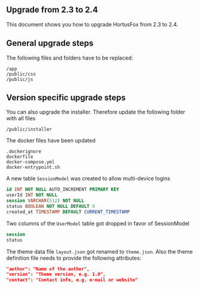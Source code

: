 ## Upgrade from 2.3 to 2.4

This document shows you how to upgrade HortusFox from 2.3 to 2.4.

## General upgrade steps
The following files and folders have to be replaced:
```
/app
/public/css
/public/js
```

## Version specific upgrade steps

You can also upgrade the installer. Therefore update the following folder with all files
```
/public/installer
```

The docker files have been updated
```
.dockerignore
dockerfile
docker-compose.yml
docker-entrypoint.sh
```

A new table `SessionModel` was created to allow multi-device logins
```sql
id INT NOT NULL AUTO_INCREMENT PRIMARY KEY
userId INT NOT NULL
session VARCHAR(512) NOT NULL
status BOOLEAN NOT NULL DEFAULT 0
created_at TIMESTAMP DEFAULT CURRENT_TIMESTAMP
```

Two columns of the `UserModel` table got dropped in favor of SessionModel
```sql
session
status
```

The theme data file `layout.json` got renamed to `theme.json`. 
Also the theme definition file needs to provide the following attributes:
```json
"author": "Name of the author",
"version": "Theme version, e.g. 1.0",
"contact": "Contact info, e.g. e-mail or website"
```
